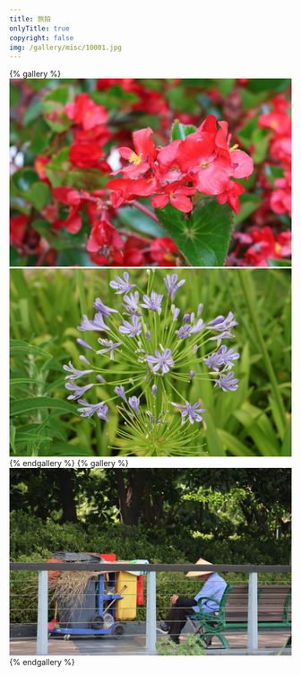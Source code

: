 ```yaml
---
title: 旅拍
onlyTitle: true
copyright: false
img: /gallery/misc/10001.jpg
---
```

{% gallery %}
![图片描述](/gallery/misc/10001.jpg)
![图片描述](/gallery/misc/10002.jpg)
{% endgallery %}
{% gallery %}
![图片描述](/gallery/misc/10003.jpg)
{% endgallery %}